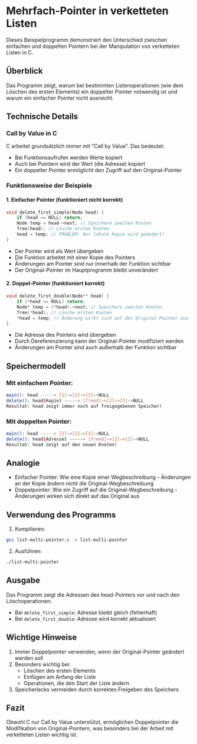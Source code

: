 # Mehrfach-Pointer in verketteten Listen

Dieses Beispielprogramm demonstriert den Unterschied zwischen einfachen und doppelten Pointern bei der Manipulation von verketteten Listen in C.

## Überblick

Das Programm zeigt, warum bei bestimmten Listenoperationen (wie dem Löschen des ersten Elements) ein doppelter Pointer notwendig ist und warum ein einfacher Pointer nicht ausreicht.

## Technische Details

### Call by Value in C
C arbeitet grundsätzlich immer mit "Call by Value". Das bedeutet:
- Bei Funktionsaufrufen werden Werte kopiert
- Auch bei Pointern wird der Wert (die Adresse) kopiert
- Ein doppelter Pointer ermöglicht den Zugriff auf den Original-Pointer

### Funktionsweise der Beispiele

#### 1. Einfacher Pointer (funktioniert nicht korrekt)

```c
void delete_first_simple(Node head) {
    if (head == NULL) return;
    Node temp = head->next; // Speichere zweiten Knoten
    free(head); // Lösche ersten Knoten
    head = temp; // PROBLEM: Nur lokale Kopie wird geändert!
}
```

- Der Pointer wird als Wert übergeben
- Die Funktion arbeitet mit einer Kopie des Pointers
- Änderungen am Pointer sind nur innerhalb der Funktion sichtbar
- Der Original-Pointer im Hauptprogramm bleibt unverändert

#### 2. Doppel-Pointer (funktioniert korrekt)

```c
void delete_first_double(Node** head) {
    if (*head == NULL) return;
    Node* temp = (*head)->next; // Speichere zweiten Knoten
    free(*head); // Lösche ersten Knoten
    *head = temp; // Änderung wirkt sich auf den Original-Pointer aus
}
```
- Die Adresse des Pointers wird übergeben
- Durch Dereferenzierung kann der Original-Pointer modifiziert werden
- Änderungen am Pointer sind auch außerhalb der Funktion sichtbar

## Speichermodell

### Mit einfachem Pointer:

```bash
main(): head -----> [1]->[2]->[3]->NULL
delete(): head(Kopie) -----> [freed]->[2]->[3]->NULL
Resultat: head zeigt immer noch auf freigegebenen Speicher!
```

### Mit doppelten Pointer:

```bash
main(): head -----> [1]->[2]->[3]->NULL
delete(): head(Adresse) -----> [freed]->[2]->[3]->NULL
Resultat: head zeigt auf den neuen Knoten!
```


## Analogie
- Einfacher Pointer: Wie eine Kopie einer Wegbeschreibung - Änderungen an der Kopie ändern nicht die Original-Wegbeschreibung
- Doppelpointer: Wie ein Zugriff auf die Original-Wegbeschreibung - Änderungen wirken sich direkt auf das Original aus

## Verwendung des Programms

1. Kompilieren:

```bash
gcc list-multi-pointer.c -o list-multi-pointer
```

2. Ausführen:

```bash
./list-multi-pointer
```
## Ausgabe
Das Programm zeigt die Adressen des head-Pointers vor und nach den Löschoperationen:
- Bei `delete_first_simple`: Adresse bleibt gleich (fehlerhaft)
- Bei `delete_first_double`: Adresse wird korrekt aktualisiert

## Wichtige Hinweise
1. Immer Doppelpointer verwenden, wenn der Original-Pointer geändert werden soll
2. Besonders wichtig bei:
   - Löschen des ersten Elements
   - Einfügen am Anfang der Liste
   - Operationen, die den Start der Liste ändern
3. Speicherlecks vermeiden durch korrektes Freigeben des Speichers

## Fazit
Obwohl C nur Call by Value unterstützt, ermöglichen Doppelpointer die Modifikation von Original-Pointern, was besonders bei der Arbeit mit verketteten Listen wichtig ist.